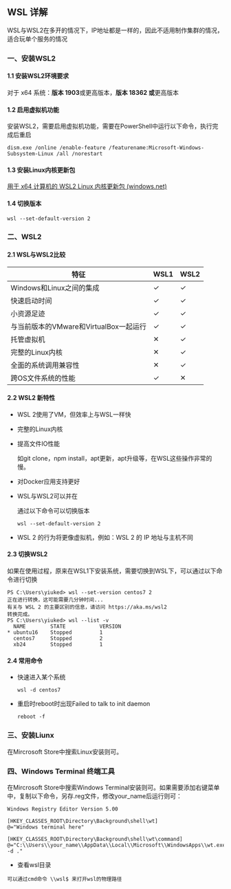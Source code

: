 ##  WSL 详解

WSL与WSL2在多开的情况下，IP地址都是一样的，因此不适用制作集群的情况，适合玩单个服务的情况

### 一、安装WSL2 

#### 1.1 安装WSL2环境要求

对于 x64 系统：**版本 1903**或更高版本，**版本 18362 或**更高版本

#### 1.2  启用虚拟机功能

安装WSL2，需要启用虚拟机功能，需要在PowerShell中运行以下命令，执行完成后重启

```
dism.exe /online /enable-feature /featurename:Microsoft-Windows-Subsystem-Linux /all /norestart
```

#### 1.3 安装Linux内核更新包

[用于 x64 计算机的 WSL2 Linux 内核更新包 (windows.net)](https://wslstorestorage.blob.core.windows.net/wslblob/wsl_update_x64.msi)

#### 1.4 切换版本

```
wsl --set-default-version 2
```



### 二、WSL2

#### 2.1 WSL与WSL2比较

| 特征                                   | WSL1 | WSL2 |
| -------------------------------------- | ---- | ---- |
| Windows和Linux之间的集成               | ✓    | ✓    |
| 快速启动时间                           | ✓    | ✓    |
| 小资源足迹                             | ✓    | ✓    |
| 与当前版本的VMware和VirtualBox一起运行 | ✓    | ✓    |
| 托管虚拟机                             | ✕    | ✓    |
| 完整的Linux内核                        | ✕    | ✓    |
| 全面的系统调用兼容性                   | ✕    | ✓    |
| 跨OS文件系统的性能                     | ✓    | ✕    |

#### 2.2 WSL2 新特性

* WSL 2使用了VM，但效率上与WSL一样快

* 完整的Linux内核

* 提高文件IO性能

  如git clone，npm install，apt更新，apt升级等，在WSL这些操作非常的慢。

* 对Docker应用支持更好

* WSL与WSL2可以并在

  通过以下命令可以切换版本

  ```
  wsl --set-default-version 2
  ```

* WSL 2 的行为将更像虚拟机，例如：WSL 2 的 IP 地址与主机不同

#### 2.3 切换WSL2

如果在使用过程，原来在WSL1下安装系统，需要切换到WSL下，可以通过以下命令进行切换

```
PS C:\Users\yiuked> wsl --set-version centos7 2
正在进行转换，这可能需要几分钟时间...
有关与 WSL 2 的主要区别的信息，请访问 https://aka.ms/wsl2
转换完成。
PS C:\Users\yiuked> wsl --list -v
  NAME        STATE           VERSION
* ubuntu16    Stopped         1
  centos7     Stopped         2
  xb24        Stopped         1
```

#### 2.4 常用命令

* 快速进入某个系统

  ```
  wsl -d centos7
  ```


* 重启时reboot时出现Failed to talk to init daemon

  ```
  reboot -f
  ```

  

### 三、安装Liunx

在Mircrosoft Store中搜索Linux安装则可。

###  四、Windows Terminal 终端工具

在Mircrosoft Store中搜索Windows Terminal安装则可。如果需要添加右键菜单中，复制以下命令，另存.reg文件，修改your_name后运行则可：

```
Windows Registry Editor Version 5.00

[HKEY_CLASSES_ROOT\Directory\Background\shell\wt]
@="Windows terminal here"

[HKEY_CLASSES_ROOT\Directory\Background\shell\wt\command]
@="C:\\Users\\your_name\\AppData\\Local\\Microsoft\\WindowsApps\\wt.exe -d ."

```


- 查看wsl目录 

`可以通过cmd命令 \\wsl$ 来打开wsl的物理路径`